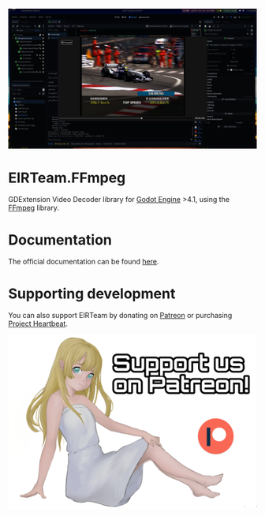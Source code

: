 ![](img/cover.jpg)
# EIRTeam.FFmpeg

GDExtension Video Decoder library for [Godot Engine](https://godotengine.org) >4.1,
using the [FFmpeg](https://ffmpeg.org) library.

# Documentation

The official documentation can be found [here](https://eirteam-docs.readthedocs.io/en/latest/documentation/ffmpeg/ffmpeg_getting_started.html).

# Supporting development

You can also support EIRTeam by donating on [Patreon] or purchasing [Project Heartbeat](https://store.steampowered.com/app/1216230/Project_Heartbeat/).

<a href="https://www.patreon.com/EIRTeam" target="_blank">
  <img alt="Patreon Link" src="img/patreon_support.png">
</a>

[Patreon]: https://www.patreon.com/EIRTeam
